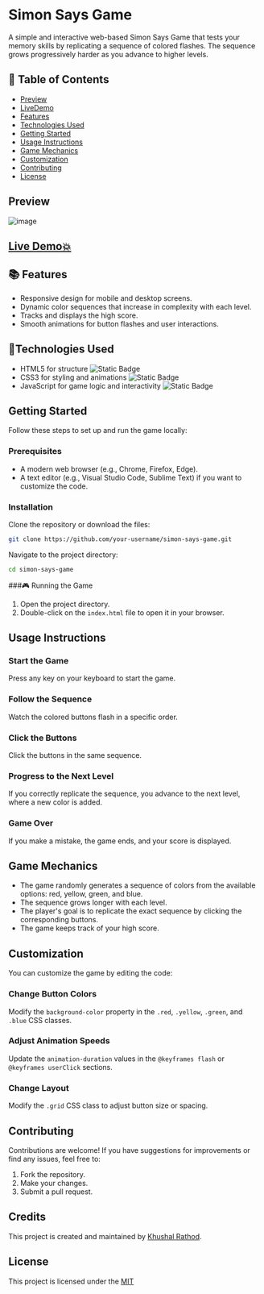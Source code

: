 
# Simon Says Game

A simple and interactive web-based Simon Says Game that tests your memory skills by replicating a sequence of colored flashes. The sequence grows progressively harder as you advance to higher levels.

## 📝 Table of Contents

- [Preview](#preview)
- [LiveDemo](#livedemo)
- [Features](#features)
- [Technologies Used](#technologies-used)
- [Getting Started](#getting-started)
- [Usage Instructions](#usage-instructions)
- [Game Mechanics](#game-mechanics)
- [Customization](#customization)
- [Contributing](#contributing)
- [License](#license)


## Preview

![image](https://github.com/user-attachments/assets/bd445edd-dc5b-4807-9f1b-3c90e0119a5a)

##  [Live Demo💥]( https://khushalrathod1207.github.io/Netflix-clone/)

## 📚 Features
- Responsive design for mobile and desktop screens.
- Dynamic color sequences that increase in complexity with each level.
- Tracks and displays the high score.
- Smooth animations for button flashes and user interactions.

## 📱Technologies Used

- HTML5 for structure ![Static Badge](https://img.shields.io/badge/html5-%23E34F26?style=for-the-badge&logo=html5&logoColor=%23E34F26&labelColor=black)
- CSS3 for styling and animations  ![Static Badge](https://img.shields.io/badge/css3-%231572B6?style=for-the-badge&logo=css3&logoColor=%231572B6&labelColor=black)
- JavaScript for game logic and interactivity ![Static Badge](https://img.shields.io/badge/javascript-%23F7DF1E?style=for-the-badge&logo=javascript&logoColor=%23F7DF1E&labelColor=black)


## Getting Started
Follow these steps to set up and run the game locally:

### Prerequisites
- A modern web browser (e.g., Chrome, Firefox, Edge).
- A text editor (e.g., Visual Studio Code, Sublime Text) if you want to customize the code.

### Installation
Clone the repository or download the files:

```bash
git clone https://github.com/your-username/simon-says-game.git
```

Navigate to the project directory:

```bash
cd simon-says-game
```

###🎮 Running the Game
1. Open the project directory.
2. Double-click on the `index.html` file to open it in your browser.

## Usage Instructions

### Start the Game
Press any key on your keyboard to start the game.

### Follow the Sequence
Watch the colored buttons flash in a specific order.

### Click the Buttons
Click the buttons in the same sequence.

### Progress to the Next Level
If you correctly replicate the sequence, you advance to the next level, where a new color is added.

### Game Over
If you make a mistake, the game ends, and your score is displayed.

## Game Mechanics
- The game randomly generates a sequence of colors from the available options: red, yellow, green, and blue.
- The sequence grows longer with each level.
- The player's goal is to replicate the exact sequence by clicking the corresponding buttons.
- The game keeps track of your high score.

## Customization
You can customize the game by editing the code:

### Change Button Colors
Modify the `background-color` property in the `.red`, `.yellow`, `.green`, and `.blue` CSS classes.

### Adjust Animation Speeds
Update the `animation-duration` values in the `@keyframes flash` or `@keyframes userClick` sections.

### Change Layout
Modify the `.grid` CSS class to adjust button size or spacing.

## Contributing
Contributions are welcome! If you have suggestions for improvements or find any issues, feel free to:

1. Fork the repository.
2. Make your changes.
3. Submit a pull request.

## Credits
  
This project is created and maintained by [Khushal Rathod](https://github.com/KhushalRathod1207).


## License

This project is licensed under the [MIT](LICENSE)
